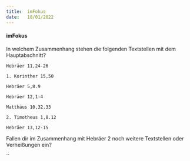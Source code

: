 ```yaml
---
title:  imFokus
date:   18/01/2022
---
```


#### imFokus

In welchem Zusammenhang stehen die folgenden Textstellen mit dem Hauptabschnitt?

`Hebräer 11,24-26`

`1. Korinther 15,50`

`Hebräer 5,8.9`

`Hebräer 12,1-4`

`Matthäus 10,32.33`

`2. Timotheus 1,8.12`

`Hebräer 13,12-15`

Fallen dir im Zusammenhang mit Hebräer 2 noch weitere Textstellen oder Verheißungen ein?

``
